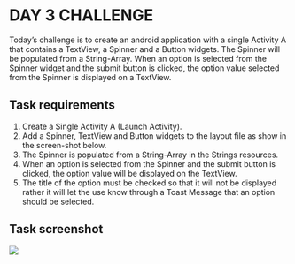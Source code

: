 # DAY 3 CHALLENGE
Today’s challenge is to create an android application with a single Activity A that contains a TextView, a Spinner and a Button widgets. The Spinner will be populated from a String-Array. When an option is selected from the Spinner widget and the submit button is clicked, the option value selected from the Spinner is displayed on a TextView.

## Task requirements
1. Create a Single Activity A (Launch Activity).
2. Add a Spinner, TextView and Button widgets to the layout file as show in the screen-shot below.
3. The Spinner is populated from a String-Array in the Strings resources.
4. When an option is selected from the Spinner and the submit button is clicked, the option value will be displayed on the TextView.
5. The title of the option must be checked so that it will not be displayed rather it will let the use know through a Toast Message that an option should be selected.

## Task screenshot
![](https://inducesmile.com/wp-content/uploads/2016/11/task3.jpg)